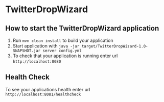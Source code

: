 # TwitterDropWizard

How to start the TwitterDropWizard application
---

1. Run `mvn clean install` to build your application
1. Start application with `java -jar target/TwitterDropWizard-1.0-SNAPSHOT.jar server config.yml`
1. To check that your application is running enter url `http://localhost:8080`

Health Check
---

To see your applications health enter url `http://localhost:8081/healthcheck`
